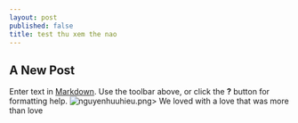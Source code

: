 ```yaml
---
layout: post
published: false
title: test thu xem the nao
---
```

## A New Post

Enter text in [Markdown](http://daringfireball.net/projects/markdown/). Use the toolbar above, or click the **?** button for formatting help.
![nguyenhuuhieu.png]({{site.baseurl}}/img/nguyenhuuhieu.png)> We loved with a love that was more than love

